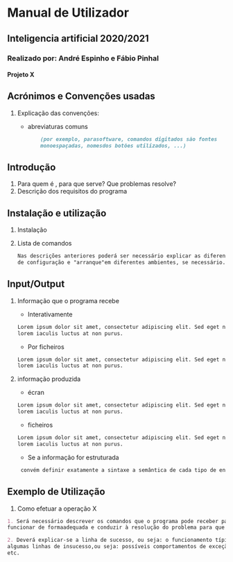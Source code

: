 # Manual de Utilizador

## Inteligencia artificial 2020/2021

### Realizado por: André Espinho e Fábio Pinhal

#### Projeto X

<div style="page-break-after: always"></div>

## Acrónimos e Convenções usadas

1. Explicação das convenções:
    * abreviaturas comuns

        ```md
            (por exemplo, parasoftware, comandos digitados são fontes
            monoespaçadas, nomesdos botões utilizados, ...)
        ```

## Introdução

1. Para quem é , para que serve? Que problemas resolve?
2. Descrição dos requisitos do programa

## Instalação e utilização

1. Instalação
2. Lista de comandos

    ```md
    Nas descrições anteriores poderá ser necessário explicar as diferenças
    de configuração e "arranque"em diferentes ambientes, se necessário.
    ```

## Input/Output

1. Informação que o programa recebe
    * Interativamente

    ```md
    Lorem ipsum dolor sit amet, consectetur adipiscing elit. Sed eget nisl quis
    lorem iaculis luctus at non purus.
    ```

    * Por ficheiros

    ```md
    Lorem ipsum dolor sit amet, consectetur adipiscing elit. Sed eget nisl quis
    lorem iaculis luctus at non purus.
    ```

2. informação produzida
    * écran

    ```md
    Lorem ipsum dolor sit amet, consectetur adipiscing elit. Sed eget nisl quis
    lorem iaculis luctus at non purus.
    ```

    * ficheiros

    ```md
    Lorem ipsum dolor sit amet, consectetur adipiscing elit. Sed eget nisl quis
    lorem iaculis luctus at non purus.
    ```

    * Se a informação for estruturada

    ```md
     convém definir exatamente a sintaxe a semântica de cada tipo de entidade.
    ```

## Exemplo de Utilização

1. Como efetuar a operação X

```md
1. Será necessário descrever os comandos que o programa pode receber para
funcionar de formaadequada e conduzir à resolução do problema para que foi concebido

2. Deverá explicar-se a linha de sucesso, ou seja: o funcionamento típico, e
algumas linhas de insucesso,ou seja: possíveis comportamentos de exceção, erros,
etc.
```
